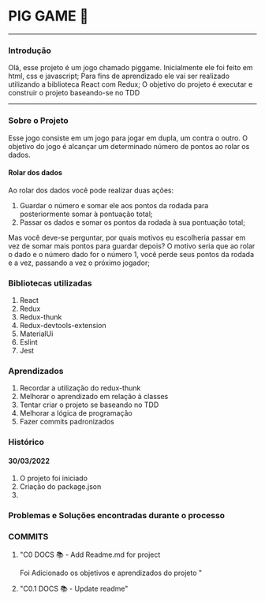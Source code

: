 # PIG GAME :pig:
---------
### Introdução
Olá, esse projeto é um jogo chamado piggame.
Inicialmente ele foi feito em html, css e javascript;
Para fins de aprendizado ele vai ser realizado utilizando a biblioteca React com Redux;
O objetivo do projeto é executar e construir o projeto baseando-se no TDD

---------

### Sobre o Projeto

Esse jogo consiste em um jogo para jogar em dupla, um contra o outro.
O objetivo do jogo é alcançar um determinado número de pontos ao rolar os dados. 

#### Rolar dos dados

Ao rolar dos dados você pode realizar duas ações:
  1. Guardar o número e somar ele aos pontos da rodada para posteriormente somar à pontuação total;
  2. Passar os dados e somar os pontos da rodada à sua pontuação total;

Mas você deve-se perguntar, por quais motivos eu escolheria passar em vez de somar mais pontos para guardar depois?
O motivo seria que ao rolar o dado e o número dado for o número 1, você perde seus pontos da rodada e a vez, passando a vez
o próximo jogador;

### Bibliotecas utilizadas
  1. React
  2. Redux
  3. Redux-thunk
  4. Redux-devtools-extension
  5. MaterialUi
  6. Eslint 
  7. Jest

### Aprendizados

  1. Recordar a utilização do redux-thunk
  2. Melhorar o aprendizado em relação à classes
  3. Tentar criar o projeto se baseando no TDD
  4. Melhorar a lógica de programação
  5. Fazer commits padronizados 

### Histórico

  #### 30/03/2022
  1. O projeto foi iniciado
  2. Criação do package.json
  3.


### Problemas e Soluções encontradas durante o processo


### COMMITS

 1. "C0 DOCS :books: - Add Readme.md for project

    Foi Adicionado os objetivos e aprendizados do projeto
 "
 2. "C0.1 DOCS :books: - Update readme"
